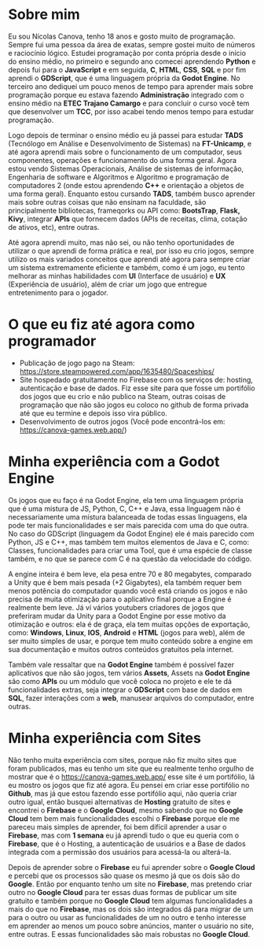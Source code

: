 # Sobre mim
Eu sou Nícolas Canova, tenho 18 anos e gosto muito de programação. Sempre fui uma pessoa da área de exatas, sempre gostei muito de números e raciocínio lógico.
Estudei programação por conta própria desde o início do ensino médio, no primeiro e segundo ano comecei aprendendo **Python** e depois fui para o **JavaScript** e em seguida, **C**, **HTML**, **CSS**, **SQL** e por fim aprendi o **GDScript**, que é uma linguagem própria da **Godot Engine**. No terceiro ano dediquei um pouco menos de tempo para aprender mais sobre programação porque eu estava fazendo **Administração** integrado com o ensino médio na **ETEC Trajano Camargo** e para concluir o curso você tem que desenvolver um **TCC**, por isso acabei tendo menos tempo para estudar programação.

Logo depois de terminar o ensino médio eu já passei para estudar **TADS** (Tecnólogo em Análise e Desenvolvimento de Sistemas) na **FT-Unicamp**, e até agora aprendi mais sobre o funcionamento de um computador, seus componentes, operações e funcionamento do uma forma geral. Agora estou vendo Sistemas Operacionais, Análise de sistemas de informação, Engenharia de software e Algoritmos e Algoritmo e programação de computadores 2 (onde estou aprendendo **C++** e orientação a objetos de uma forma geral). Enquanto estou cursando **TADS**, também busco aprender mais sobre outras coisas que não ensinam na faculdade, são principalmente bibliotecas, frameqorks ou API como: **BootsTrap**, **Flask, Kivy**, integrar **APIs** que fornecem dados (APIs de receitas, clima, cotação de ativos, etc), entre outras.

Até agora aprendi muito, mas não sei, ou não tenho oportunidades de utilizar o que aprendi de forma prática e real, por isso eu crio jogos, sempre utilizo os mais variados conceitos que aprendi até agora para sempre criar um sistema extremamente eficiente e também, como é um jogo, eu tento melhorar as minhas habilidades com **UI** (Interface de usuário) e **UX** (Experiência de usuário), além de criar um jogo que entregue entretenimento para o jogador.


# O que eu fiz até agora como programador
* Publicação de jogo pago na Steam: <https://store.steampowered.com/app/1635480/Spaceships/>
* Site hospedado gratuitamente no Firebase com os serviços de: hosting, autenticação e base de dados. Fiz esse site para que fosse um portifólio dos jogos que eu crio e não publico na Steam, outras coisas de programação que não são jogos eu coloco no github de forma privada até que eu termine e depois isso vira público.
* Desenvolvimento de outros jogos (Você pode encontrá-los em: <https://canova-games.web.app/>)

# Minha experiência com a Godot Engine
Os jogos que eu faço é na Godot Engine, ela tem uma linguagem própria que é uma mistura de JS, Python, C, C++ e Java, essa linguagem não é necessariamente uma mistura balanceada de todas essas linguagens, ela pode ter mais funcionalidades e ser mais parecida com uma do que outra. No caso do GDScript (linguagem da Godot Engine) ele é mais parecido com Python, JS e C++, mas também tem muitos elementos de Java e C, como: Classes, funcionalidades para criar uma Tool, que é uma espécie de classe também, e no que se parece com C é na questão da velocidade do código.

A engine inteira é bem leve, ela pesa entre 70 e 80 megabytes, comparado a Unity que é bem mais pesada (+2 Gigabytes), ela também requer bem menos potência do computador quando você está criando os jogos e não precisa de muita otimização para o aplicativo final porque a Engine é realmente bem leve. Já ví vários youtubers criadores de jogos que preferiram mudar da Unity para a Godot Engine por esse motivo da otimização e outros: ela é de graça, ela tem muitas opções de exportação, como: **Windows**, **Linux**, **IOS**, **Android** e **HTML** (jogos para web), além de ser muito simples de usar, e porque tem muito conteúdo sobre a engine em sua documentação e muitos outros conteúdos gratuitos pela internet.

Também vale ressaltar que na **Godot Engine** também é possível fazer aplicativos que não são jogos, tem vários **Assets**, Assets na **Godot Engine** são como **APIs** ou um módulo que você coloca no projeto e ele te dá funcionalidades extras, seja integrar o **GDScript** com base de dados em **SQL**, fazer interações com a **web**, manusear arquivos do computador, entre outras.

# Minha experiência com Sites
Não tenho muita experiência com sites, porque não fiz muito sites que foram publicados, mas eu tenho um site que eu realmente tenho orgulho de mostrar que é o <https://canova-games.web.app/> esse site é um portifólio, lá eu mostro os jogos que fiz até agora. Eu pensei em criar esse portifólio no **Github**, mas já que estou fazendo esse portifólio aqui, não queria criar outro igual, então busquei alternativas de **Hosting** gratuito de sites e encontrei o **Firebase** e o **Google Cloud**, mesmo sabendo que no **Google Cloud** tem bem mais funcionalidades escolhi o **Firebase** porque ele me pareceu mais simples de aprender, foi bem difícil aprender a usar o **Firebase**, mas com **1 semana** eu já aprendi tudo o que eu queria com o **Firebase**, que é o Hosting, a autenticação de usuários e a Base de dados integrada com a permissão dos usuários para acessá-la ou alterá-la.

Depois de aprender sobre o **Firebase** eu fui aprender sobre o **Google Cloud** e percebi que os processos são quase os mesmo já que os dois são do **Google**. Então por enquanto tenho um site no **Firebase**, mas pretendo criar outro no **Google Cloud** para ter essas duas formas de publicar um site gratuito e também porque no **Google Cloud** tem algumas funcionalidades a mais do que no **Firebase**, mas os dois são integrados dá para migrar de um para o outro ou usar as funcionalidades de um no outro e tenho interesse em aprender ao menos um pouco sobre anúncios, manter o usuário no site, entre outras. E essas funcionalidades são mais robustas no **Google Cloud**.


